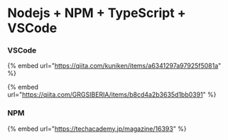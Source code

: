 # Nodejs + NPM + TypeScript + VSCode

### VSCode

{% embed url="https://qiita.com/kuniken/items/a6341297a97925f5081a" %}

{% embed url="https://qiita.com/GRGSIBERIA/items/b8cd4a2b3635d1bb0391" %}



### NPM

{% embed url="https://techacademy.jp/magazine/16393" %}



